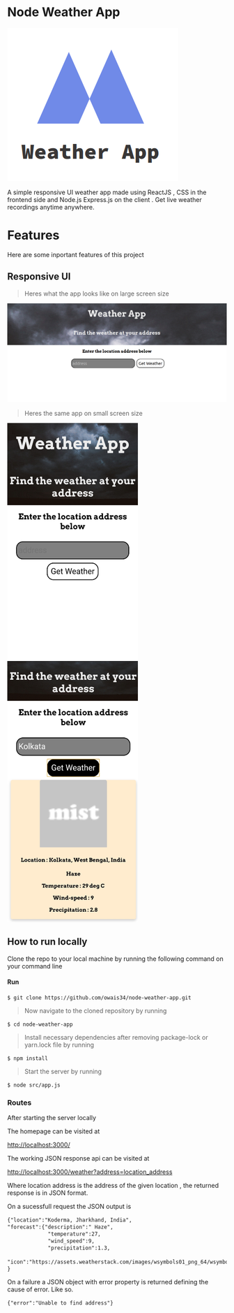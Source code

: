 # Node Weather App

![](https://github.com/owais34/node-weather-app/blob/master/images/logo.png)

A simple responsive UI weather app made using ReactJS , CSS in the frontend side and Node.js Express.js on the client .
Get live weather recordings anytime anywhere.


# Features 

Here are some inportant features of this project

## Responsive UI

>Heres what the app looks like on large screen size

<img src="https://github.com/owais34/node-weather-app/blob/master/images/pc.png" alt="pc" width="1000"/>


>Heres the same app on small screen size

  <img src="https://github.com/owais34/node-weather-app/blob/master/images/mobile2.jpg" alt="mobile" width="300" />        <img src="https://github.com/owais34/node-weather-app/blob/master/images/mobile1.jpg" alt="mobile" width="300"/>
  
 ## How to run locally
 
 Clone the repo to your local machine by running the following command on your command line
 
 #### Run

```
$ git clone https://github.com/owais34/node-weather-app.git
```

>Now navigate to the cloned repository by running

```
$ cd node-weather-app 
```
>Install necessary dependencies after removing package-lock or yarn.lock file by running
```
$ npm install
```
>Start the server by running 
```
$ node src/app.js
```
### Routes
 After starting the server locally
 
 The homepage can be visited at 
 
 [http://localhost:3000/](http://localhost:3000/)
 
 The working JSON response api can be visited at
 
 [http://localhost:3000/weather?address=location_address](http://localhost:3000/weather?address=location_address)
 
 Where location address is the address of the given location , the returned response is in JSON format.
 
 On a sucessfull request the JSON output is 
 
 ```
 {"location":"Koderma, Jharkhand, India",
 "forecast":{"description":" Haze",
              "temperature":27,
              "wind_speed":9,
              "precipitation":1.3,
              "icon":"https://assets.weatherstack.com/images/wsymbols01_png_64/wsymbol_0006_mist.png"}
}
```
  On a failure a JSON object with error property is returned defining the cause of error.
  Like so.
  
  ```
  {"error":"Unable to find address"}
  
 ```


